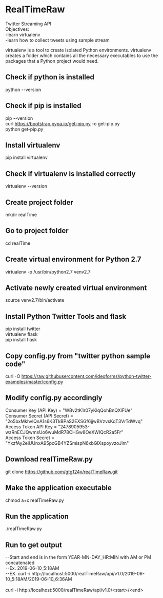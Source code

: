 # RealTimeRaw
Twitter Streaming API<br />
Objectives:<br />
-learn virtualenv<br />
-learn how to collect tweets using sample stream<br />

virtualenv is a tool to create isolated Python environments. virtualenv creates a folder which contains all the necessary executables to use the packages that a Python project would need.<br />

## Check if python is installed
python --version<br />

## Check if pip is installed
pip --version<br />
curl https://bootstrap.pypa.io/get-pip.py -o get-pip.py<br />
python get-pip.py<br />

## Install virtualenv
pip install virtualenv

## Check if virtualenv is installed correctly
virtualenv --version

## Create project folder
mkdir realTime

## Go to project folder
cd realTime

## Create virtual environment for Python 2.7
virtualenv -p /usr/bin/python2.7 venv2.7

## Activate newly created virtual environment
source venv2.7/bin/activate

## Install Python Twitter Tools and flask
pip install twitter<br />
virtualenv flask<br />
pip install flask<br />

## Copy config.py from "twitter python sample code"
curl -O https://raw.githubusercontent.com/ideoforms/python-twitter-examples/master/config.py

## Modify config.py accordingly
Consumer Key (API Key) = "WBv2tK1r07yKlqQohBnQXlFUe"<br />
Consumer Secret (API Secret) = "2o5bxMkhvlQnA1s6K3TkBPaS2EXSGf6jjwBVzvsKqT3VrTdWvq"<br />
Access Token API Key = "2478905953-wzRnECJQwmsUo6wuMdR78CHGw8OeXWIQcR2a5Fr"<br />
Access Token Secret = "YxzfAy2elUUnxA95pcGB4YZSmispN6xbGlXspoyvzoJim"<br />

## Download realTimeRaw.py
git clone https://github.com/gtg124x/realTimeRaw.git

## Make the application executable
chmod a+x realTimeRaw.py

## Run the application
./realTimeRaw.py

## Run to get output
--Start and end is in the form YEAR-MN-DAY_HR:MIN with AM or PM concatenated<br />
--Ex. 2019-06-10_5:18AM<br />
--EX. curl -i http://localhost:5000/realTimeRaw/api/v1.0/2019-06-10_5:18AM/2019-06-10_6:36AM<br />
<br />
curl -i http://localhost:5000/realTimeRaw/api/v1.0/<start\>/\<end\><br />

